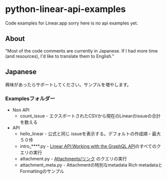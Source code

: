 # python-linear-api-examples
Code examples for Linear.app
sorry here is no api examples yet.

## About
"Most of the code comments are currently in Japanese. If I had more time (and resources), I'd like to translate them to English."


## Japanese
興味があったらサポートしてください。サンプルを増やします。

### Examplesフォルダー
- Non API
  - count_issue - エクスポートされたCSVから現在のLinearのissueの合計を数える
- API
  - hello_linear - 公式と同じ issueを表示する。デフォルトの作成順・最大５０件
  - intro_****.py - [Linear API:Working with the GraphQL API](https://developers.linear.app/docs/graphql/working-with-the-graphql-api)のすべてのクエリの実行
  - attachment.py - [Attachments/リンク](https://developers.linear.app/docs/graphql/attachments) のクエリの実行
  - attachment_meta.py - Attachmentの特別なmetadata Rich metadataとFormattingのサンプル

